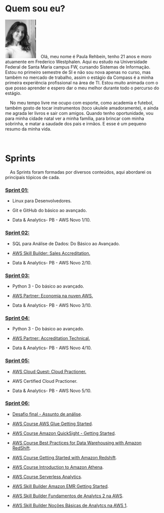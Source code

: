 # Quem sou eu?
 <img src=./imgs/paularehbein.perfil.jpg width=100>
 &nbsp;&nbsp;&nbsp;Olá, meu nome é Paula Rehbein, tenho 21 anos e moro atuamente em Frederico Westphalen. Aqui eu estudo na Universidade Federal de Santa Maria campus FW, cursando Sistemas de Informação. Estou no primeiro semestre de SI e não sou nova apenas no curso, mas também no mercado de trabalho, assim o estágio da Compass é a minha primeira experiência profissional na área de TI. Estou muito animada com o que posso aprender e espero dar o meu melhor durante todo o percurso do estágio.<p>
 &nbsp;&nbsp;&nbsp; No meu tempo livre me ocupo com esporte, como academia e futebol, também gosto de tocar instrumentos (toco ukulele amadoramente), e ainda me agrada ler livros e sair com amigos. Quando tenho oportunidade, vou para minha cidade natal ver a minha família, para brincar com minha sobrinha, e matar a saudade dos pais e irmãos. E esse é um pequeno resumo da minha vida.
<p>
 &nbsp;&nbsp;&nbsp;
<p>

# Sprints
 &nbsp;&nbsp;&nbsp; As Sprints foram formadas por diversos conteúdos, aqui abordarei os principais tópicos de cada.

### [Sprint 01:](https://github.com/rehbeinp/EstagioC_UOL/blob/main/Sprint01/README.md) <p>
* Linux para Desenvolvedores. <p>
* Git e GitHub do básico ao avançado. <p>
* Data & Analytics- PB - AWS Novo 1/10.

### [Sprint 02:](https://github.com/rehbeinp/EstagioC_UOL/blob/main/Sprint02/README.md)
* SQL para Análise de Dados: Do Básico ao Avançado. <p>
* [AWS Skill Builder: Sales Accreditation.](https://github.com/rehbeinp/EstagioC_UOL/blob/main/Certificados/AWS%20Course_Completion%20_Certificate_Sales_AccreditationBusiness.pdf) <p>
* Data & Analytics- PB - AWS Novo 2/10.

### [Sprint 03:](https://github.com/rehbeinp/EstagioC_UOL/tree/main/Sprint03/README.md)
* Python 3 - Do básico ao avançado. <p>
* [AWS Partner: Economia na nuven AWS.](https://github.com/rehbeinp/EstagioC_UOL/blob/main/Certificados/AWS%20Economias%20na%20nuvem%20AWS.pdf) <p>
* Data & Analytics- PB - AWS Novo 3/10.

### [Sprint 04:](https://github.com/rehbeinp/EstagioC_UOL/tree/main/Sprint04/README.md)
* Python 3 - Do básico ao avançado. <p>
* [AWS Partner: Accreditation Technical.](https://github.com/rehbeinp/EstagioC_UOL/blob/main/Certificados/AWS%20Course%20Completion%20Certificate%20Fundamentos%20Tecnicos.pdf) <p>
* Data & Analytics- PB - AWS Novo 4/10.

### [Sprint 05:](https://github.com/rehbeinp/EstagioC_UOL/tree/main/Sprint05/README.md)
* [AWS Cloud Quest: Cloud Practioner.](https://github.com/rehbeinp/EstagioC_UOL/blob/main/Certificados/Bradge%20AWS%20Cloud%20Quest%20Cloud%20Practitioner.png) <p>
* AWS Certified Cloud Practioner. <p> 
* Data & Analytics- PB - AWS Novo 5/10.

### [Sprint 06:](https://github.com/rehbeinp/EstagioC_UOL/tree/main/Sprint06/README.md)
* [Desafio final - Assunto de análise](https://github.com/rehbeinp/EstagioC_UOL/blob/main/Sprint06/1.Desafio.md#assunto-de-an%C3%A1lise). <p>
* [AWS Course AWS Glue Getting Started](https://github.com/rehbeinp/EstagioC_UOL/blob/main/Sprint06/4.Certificados/AWS%20Course%20AWS%20Glue%20Getting%20Started.pdf). <p>
* [AWS Course Amazon QuickSight - Getting Started](https://github.com/rehbeinp/EstagioC_UOL/blob/main/Sprint06/4.Certificados/AWS%20Course%20Amazon%20QuickSight%20-%20Getting%20Started.pdf).<p>
* [AWS Course Best Practices for Data Warehousing with Amazon RedShift](https://github.com/rehbeinp/EstagioC_UOL/blob/main/Sprint06/4.Certificados/AWS%20Course%20Best%20Practices%20for%20Data%20Warehousing%20with%20Amazon%20RedShift.pdf).<p>
* [AWS Course Getting Started with Amazon Redshift](https://github.com/rehbeinp/EstagioC_UOL/blob/main/Sprint06/4.Certificados/AWS%20Course%20Getting%20Started%20with%20Amazon%20Redshift.pdf).<p>
* [AWS Course Introduction to Amazon Athena](https://github.com/rehbeinp/EstagioC_UOL/blob/main/Sprint06/4.Certificados/AWS%20Course%20Introduction%20to%20Amazon%20Athena%20(Portuguese).pdf).<p>
* [AWS Course Serverless Analytics](https://github.com/rehbeinp/EstagioC_UOL/blob/main/Sprint06/4.Certificados/AWS%20Course%20Serverless%20Analytics%20(Portuguese).pdf).<p>
* [AWS Skill Builder Amazon EMR Getting Started](https://github.com/rehbeinp/EstagioC_UOL/blob/main/Sprint06/4.Certificados/AWS%20Skill%20Builder%20Amazon%20EMR%20Getting%20Started.pdf).<p>
* [AWS Skill Builder Fundamentos de Analytcs 2 na AWS](https://github.com/rehbeinp/EstagioC_UOL/blob/main/Sprint06/4.Certificados/AWS%20Skill%20Builder%20Fundamentos%20de%20Analytcs%202%20na%20AWS.pdf).<p>
* [AWS Skill Builder Noções Básicas de Analytcs na AWS 1](https://github.com/rehbeinp/EstagioC_UOL/blob/main/Sprint06/4.Certificados/AWS%20Skill%20Builder%20Nocoes%20basicas%20de%20analytcs%20na%20AWS%201.pdf). <p>